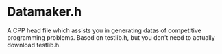 # Datamaker.h
A CPP head file which assists you in generating datas of competitive programming problems. Based on testlib.h, but you don't need to actually download testlib.h.
